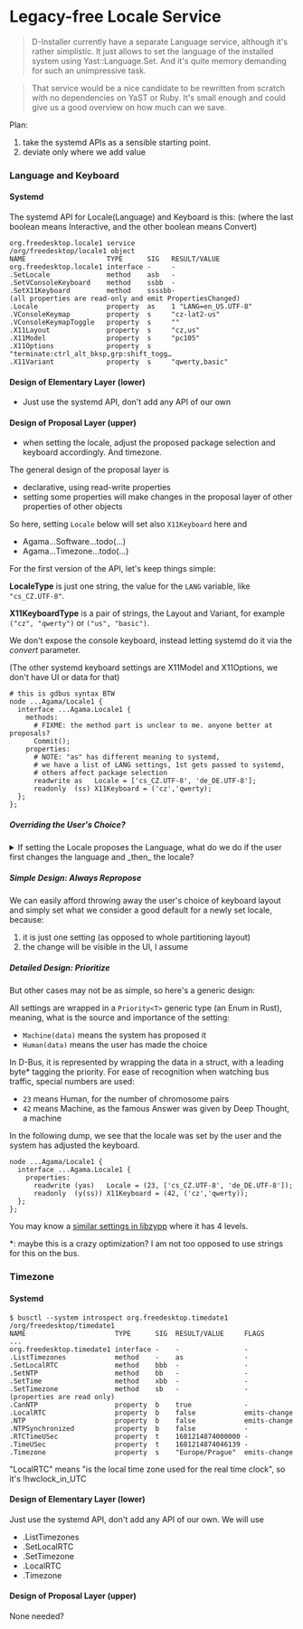 # Legacy-free Locale Service

> D-Installer currently have a separate Language service, although it's rather
> simplistic. It just allows to set the language of the installed system using
> Yast::Language.Set. And it's quite memory demanding for such an unimpressive
> task.

> That service would be a nice candidate to be rewritten from scratch with no
> dependencies on YaST or Ruby. It's small enough and could give us a good
> overview on how much can we save.

Plan:
1. take the systemd APIs as a sensible starting point.
2. deviate only where we add value

### Language and Keyboard

#### Systemd

The systemd API for Locale(Language) and Keyboard is this:
(where the last boolean means Interactive, and the other boolean means Convert)

```
org.freedesktop.locale1 service
/org/freedesktop/locale1 object
NAME                    TYPE      SIG   RESULT/VALUE
org.freedesktop.locale1 interface -     -
.SetLocale              method    asb   -
.SetVConsoleKeyboard    method    ssbb  -
.SetX11Keyboard         method    ssssbb-
(all properties are read-only and emit PropertiesChanged)
.Locale                 property  as    1 "LANG=en_US.UTF-8"
.VConsoleKeymap         property  s     "cz-lat2-us"
.VConsoleKeymapToggle   property  s     ""
.X11Layout              property  s     "cz,us"
.X11Model               property  s     "pc105"
.X11Options             property  s     "terminate:ctrl_alt_bksp,grp:shift_togg…
.X11Variant             property  s     "qwerty,basic"
```

#### Design of Elementary Layer (lower)

- Just use the systemd API, don't add any API of our own

#### Design of Proposal Layer (upper)

- when setting the locale, adjust the proposed package selection and keyboard
  accordingly. And timezone.



The general design of the proposal layer is

- declarative, using read-write properties
- setting some properties will make changes in the proposal layer of other
  properties of other objects

So here, setting `Locale` below will set also `X11Keyboard` here and
  - Agama...Software...todo(...)
  - Agama...Timezone...todo(...)

For the first version of the API, let's keep things simple:

**LocaleType** is just one string, the value for the `LANG` variable, like
`"cs_CZ.UTF-8"`.

**X11KeyboardType** is a pair of strings, the Layout and Variant, for example
`("cz", "qwerty")` or `("us", "basic")`.

We don't expose the console keyboard, instead letting systemd do it via the
_convert_ parameter.

(The other systemd keyboard settings are X11Model and X11Options, we don't
have UI or data for that)

```
# this is gdbus syntax BTW
node ...Agama/Locale1 {
  interface ...Agama.Locale1 {
    methods:
      # FIXME: the method part is unclear to me. anyone better at proposals?
      Commit();
    properties:
      # NOTE: "as" has different meaning to systemd,
      # we have a list of LANG settings, 1st gets passed to systemd,
      # others affect package selection
      readwrite as   Locale = ['cs_CZ.UTF-8', 'de_DE.UTF-8'];
      readonly  (ss) X11Keyboard = ('cz','qwerty);
  };
};
```

##### Overriding the User's Choice?

<details>
<summary>
If setting the Locale proposes the Language, what do we do if the user first
changes the language and _then_ the locale?
</summary>

When Agama UI first shows up, it may show default choices like:

>  Locale: English (US), Keyboard: US

Then we change the locale to Czech, and the keyboard is adjusted automatically:

>  Locale: Czech, Keyboard: Czech

We tune the keyboard:

>  Locale: Czech, Keyboard: Czech (qwerty)

When we then change the locale, the keyboard could stay the same, as we have
already touched it:

>  Locale: German, Keyboard: Czech (qwerty)
</details>

##### Simple Design: Always Repropose

We can easily afford throwing away the user's choice of keyboard layout and
simply set what we consider a good default for a newly set locale, because:

1. it is just one setting (as opposed to whole partitioning layout)
2. the change will be visible in the UI, I assume

##### Detailed Design: Prioritize

But other cases may not be as simple, so here's a generic design:

All settings are wrapped in a `Priority<T>` generic type (an Enum in Rust),
meaning, what is the source and importance of the setting:
- `Machine(data)` means the system has proposed it
- `Human(data)` means the user has made the choice

In D-Bus, it is represented by wrapping the data in a struct, with a leading
byte* tagging the priority. For ease of recognition when watching bus traffic,
special numbers are used:
- `23` means Human, for the number of chromosome pairs
- `42` means Machine, as the famous Answer was given by Deep Thought, a machine

In the following dump, we see that the locale was set by the user and the
system has adjusted the keyboard.

```
node ...Agama/Locale1 {
  interface ...Agama.Locale1 {
    properties:
      readwrite (yas)   Locale = (23, ['cs_CZ.UTF-8', 'de_DE.UTF-8']);
      readonly  (y(ss)) X11Keyboard = (42, ('cz','qwerty));
  };
};
```

You may know a [similar settings in libzypp][resstatus] where it has 4 levels.

*: maybe this is a crazy optimization? I am not too opposed to use strings for
this on the bus.

[resstatus]: https://github.com/openSUSE/libzypp/blob/d441746c59f063b5d54833bfdebc48829b07feb5/zypp/ResStatus.h#L106

### Timezone

#### Systemd

```
$ busctl --system introspect org.freedesktop.timedate1 /org/freedesktop/timedate1
NAME                      TYPE      SIG  RESULT/VALUE     FLAGS
...
org.freedesktop.timedate1 interface -    -                -
.ListTimezones            method    -    as               -
.SetLocalRTC              method    bbb  -                -
.SetNTP                   method    bb   -                -
.SetTime                  method    xbb  -                -
.SetTimezone              method    sb   -                -
(properties are read only)
.CanNTP                   property  b    true             -
.LocalRTC                 property  b    false            emits-change
.NTP                      property  b    false            emits-change
.NTPSynchronized          property  b    false            -
.RTCTimeUSec              property  t    1681214874000000 -
.TimeUSec                 property  t    1681214874046139 -
.Timezone                 property  s    "Europe/Prague"  emits-change
```

"LocalRTC" means "is the local time zone used for the real time clock",
so it's !hwclock_in_UTC

#### Design of Elementary Layer (lower)

Just use the systemd API, don't add any API of our own. We will use
- .ListTimezones
- .SetLocalRTC
- .SetTimezone
- .LocalRTC
- .Timezone

#### Design of Proposal Layer (upper)

None needed?
